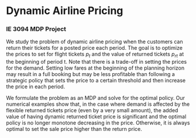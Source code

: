 # Dynamic Airline Pricing

### IE 3094 MDP Project

We study the problem of dynamic airline pricing when the customers can return their tickets for a posted price each period.  The goal is to optimize the prices to set for flight tickets $p_t$ and the value of returned tickets $p_{rt}$ at the beginning of period t. 
Note that there is a trade-off in setting the prices for the demand. Setting low fares at the beginning of the planning horizon may result in a full booking but may be less profitable than following a strategic policy that sets the price to a certain threshold and then increase the price in each period.

We formulate the problem as an MDP and solve for the optimal policy.
Our numerical examples show that, in the case where demand is affected by the flexible returned tickets price (even by a very small amount), the added value of having dynamic returned ticket price is significant and the optimal policy is no longer monotone decreasing in the price. Otherwise, it is always optimal to set the sale price higher than the return price.